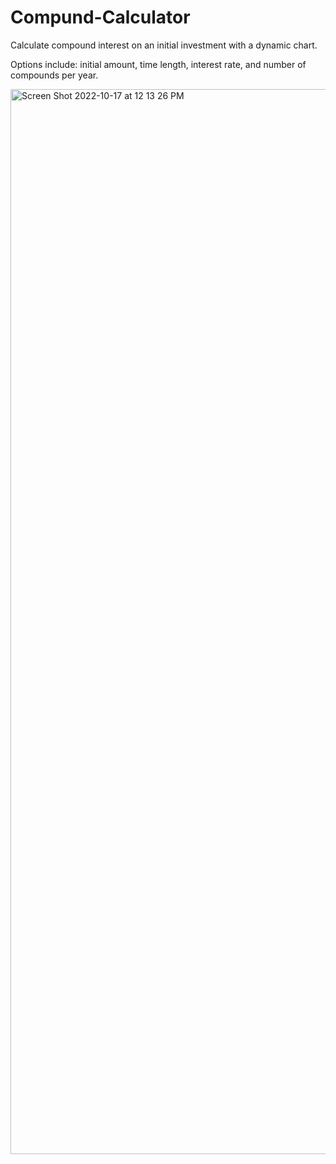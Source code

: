 # Compund-Calculator
Calculate compound interest on an initial investment with a dynamic chart. 

Options include: initial amount, time length, interest rate, and number of compounds per year. 


<img width="1704" alt="Screen Shot 2022-10-17 at 12 13 26 PM" src="https://user-images.githubusercontent.com/101211659/196152061-484a8fdb-c70d-4b5a-aff7-4b9d4579329a.png">

